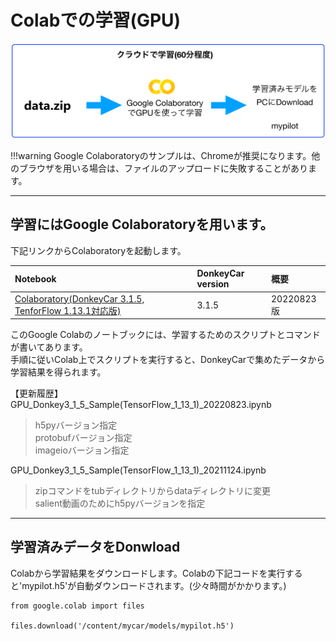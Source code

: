 # Colabでの学習(GPU)

![](./img/colab000.png)

!!!warning
	Google Colaboratoryのサンプルは、Chromeが推奨になります。他のブラウザを用いる場合は、ファイルのアップロードに失敗することがあります。

<hr>

## 学習にはGoogle Colaboratoryを用います。

下記リンクからColaboratoryを起動します。

|Notebook|DonkeyCar version|概要|
|:--|:--|:--|
|<a href="https://colab.research.google.com/drive/1H0hc1Be2m4BamKoFMfvPayLk0rwiBKXK?usp=sharing" target="_blank">Colaboratory(DonkeyCar 3.1.5, TenforFlow 1.13.1対応版)</a>|3.1.5|20220823版|


このGoogle Colabのノートブックには、学習するためのスクリプトとコマンドが書いてあります。  
手順に従いColab上でスクリプトを実行すると、DonkeyCarで集めたデータから学習結果を得られます。

【更新履歴】  
GPU_Donkey3_1_5_Sample(TensorFlow_1_13_1)_20220823.ipynb  
> h5pyバージョン指定  
> protobufバージョン指定  
> imageioバージョン指定  

GPU_Donkey3_1_5_Sample(TensorFlow_1_13_1)_20211124.ipynb  
> zipコマンドをtubディレクトリからdataディレクトリに変更  
> salient動画のためにh5pyバージョンを指定

<hr>

## 学習済みデータをDonwload

Colabから学習結果をダウンロードします。Colabの下記コードを実行すると'mypilot.h5'が自動ダウンロードされます。(少々時間がかかります。)

```console
from google.colab import files

files.download('/content/mycar/models/mypilot.h5')
```

